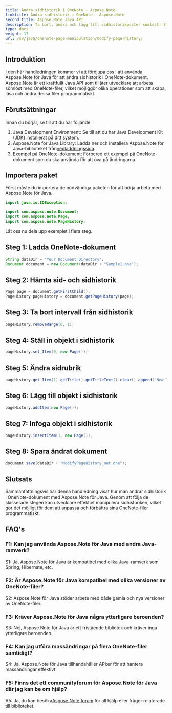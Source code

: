 ```yaml
---
title: Ändra sidhistorik i OneNote - Aspose.Note
linktitle: Ändra sidhistorik i OneNote - Aspose.Note
second_title: Aspose.Note Java API
description: Ta bort, ändra och lägg till sidhistorikposter sömlöst! Steg-för-steg guide & kod för att bemästra OneNote med Aspose.Note. #OneNote #Java #Aspose
type: docs
weight: 17
url: /sv/java/onenote-page-manipulation/modify-page-history/
---
```

## Introduktion

I den här handledningen kommer vi att fördjupa oss i att använda Aspose.Note för Java för att ändra sidhistorik i OneNote-dokument. Aspose.Note är ett kraftfullt Java API som tillåter utvecklare att arbeta sömlöst med OneNote-filer, vilket möjliggör olika operationer som att skapa, läsa och ändra dessa filer programmatiskt.

## Förutsättningar

Innan du börjar, se till att du har följande:

1. Java Development Environment: Se till att du har Java Development Kit (JDK) installerat på ditt system.
2.  Aspose.Note for Java Library: Ladda ner och installera Aspose.Note for Java-biblioteket från[nedladdningssida](https://releases.aspose.com/note/java/).
3. Exempel på OneNote-dokument: Förbered ett exempel på OneNote-dokument som du ska använda för att öva på ändringarna.

## Importera paket

Först måste du importera de nödvändiga paketen för att börja arbeta med Aspose.Note för Java.

```java
import java.io.IOException;

import com.aspose.note.Document;
import com.aspose.note.Page;
import com.aspose.note.PageHistory;
```

Låt oss nu dela upp exemplet i flera steg.

## Steg 1: Ladda OneNote-dokument

```java
String dataDir = "Your Document Directory";
Document document = new Document(dataDir + "Sample1.one");
```

## Steg 2: Hämta sid- och sidhistorik

```java
Page page = document.getFirstChild();
PageHistory pageHistory = document.getPageHistory(page);
```

## Steg 3: Ta bort intervall från sidhistorik

```java
pageHistory.removeRange(0, 1);
```

## Steg 4: Ställ in objekt i sidhistorik

```java
pageHistory.set_Item(0, new Page());
```

## Steg 5: Ändra sidrubrik

```java
pageHistory.get_Item(1).getTitle().getTitleText().clear().append("New Title");
```

## Steg 6: Lägg till objekt i sidhistorik

```java
pageHistory.addItem(new Page());
```

## Steg 7: Infoga objekt i sidhistorik

```java
pageHistory.insertItem(1, new Page());
```

## Steg 8: Spara ändrat dokument

```java
document.save(dataDir + "ModifyPageHistory_out.one");
```

## Slutsats

Sammanfattningsvis har denna handledning visat hur man ändrar sidhistorik i OneNote-dokument med Aspose.Note för Java. Genom att följa de skisserade stegen kan utvecklare effektivt manipulera sidhistoriken, vilket gör det möjligt för dem att anpassa och förbättra sina OneNote-filer programmatiskt.

## FAQ's

### F1: Kan jag använda Aspose.Note för Java med andra Java-ramverk?

S1: Ja, Aspose.Note för Java är kompatibel med olika Java-ramverk som Spring, Hibernate, etc.

### F2: Är Aspose.Note för Java kompatibel med olika versioner av OneNote-filer?

S2: Aspose.Note för Java stöder arbete med både gamla och nya versioner av OneNote-filer.

### F3: Kräver Aspose.Note för Java några ytterligare beroenden?

S3: Nej, Aspose.Note för Java är ett fristående bibliotek och kräver inga ytterligare beroenden.

### F4: Kan jag utföra massändringar på flera OneNote-filer samtidigt?

S4: Ja, Aspose.Note för Java tillhandahåller API:er för att hantera massändringar effektivt.

### F5: Finns det ett communityforum för Aspose.Note för Java där jag kan be om hjälp?

 A5: Ja, du kan besöka[Aspose.Note forum](https://forum.aspose.com/c/note/28) för all hjälp eller frågor relaterade till biblioteket.
